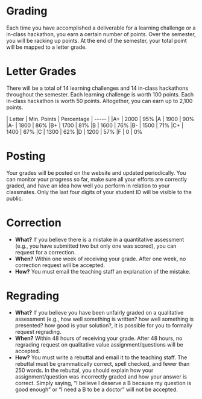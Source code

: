 # Grading

Each time you have accomplished a deliverable for a learning challenge or a in-class hackathon, you earn a certain number of points. Over the semester, you will be racking up points. At the end of the semester, your total point will be mapped to a letter grade.

# Letter Grades

There will be a total of 14 learning challenges and 14 in-class hackathons throughout the semester. Each learning challenge is worth 100 points. Each in-class hackathon is worth 50 points. Altogether, you can earn up to 2,100 points.

| Letter | Min. Points | Percentage
| ----- |
|A+	| 2000  | 95%
|A	| 1900	| 90%
|A-	| 1800	| 86%
|B+	| 1700	| 81%
|B	| 1600	| 76%
|B-	| 1500	| 71%
|C+	| 1400	| 67%
|C	| 1300	| 62%
|D	| 1200	| 57%
|F	| 0	    | 0%


# Posting
Your grades will be posted on the website and updated periodically. You can monitor your progress so far, make sure all your efforts are correctly graded, and have an idea how well you perform in relation to your classmates. Only the last four digits of your student ID will be visible to the public.

# Correction

* __What?__ If you believe there is a mistake in a quantitative assessment (e.g., you have submitted two but only one was scored), you can request for a correction.
* __When?__ Within one week of receiving your grade. After one week, no correction request will be accepted.
* __How?__ You must email the teaching staff an explanation of the mistake.

# Regrading

* __What?__ If you believe you have been unfairly graded on a qualitative assessment (e.g., how well something is written? how well something is presented? how good is your solution?, it is possible for you to formally request regrading.
* __When?__ Within 48 hours of receiving your grade. After 48 hours, no regrading request on qualitative value assignment/questions will be accepted.
* __How?__ You must write a rebuttal and email it to the teaching staff. The rebuttal must be grammatically correct, spell checked, and fewer than 250 words. In the rebuttal, you should explain how your assignment/question was incorrectly graded and how your answer is correct. Simply saying, “I believe I deserve a B because my question is good enough” or “I need a B to be a doctor” will not be accepted. 
